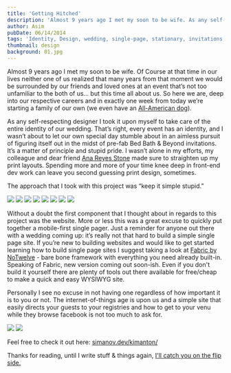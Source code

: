 ```yaml
---
title: 'Getting Hitched'
description: 'Almost 9 years ago I met my soon to be wife. As any self-respecting designer I took it upon myself to take care of the entire identity of our wedding.'
author: Asim
pubDate: 06/14/2014
tags: 'Identity, Design, wedding, single-page, stationary, invitations, RSVP'
thumbnail: design
background: 01.jpg
---
```


Almost 9 years ago I met my soon to be wife. Of Course at that time in our lives neither one of us realized that many years from that moment we would be surrounded by our friends and loved ones at an event that’s not too unfamiliar to the both of us… but this time all about us. So here we are, deep into our respective careers and in exactly one week from today we’re starting a family of our own (we even have an <a href="/Media/blog/zo.jpg" target="_blank">All-American dog</a>). 

As any self-respecting designer I took it upon myself to take care of the entire identity of our wedding. That’s right, every event has an identity, and I wasn’t about to let our own special day stumble about in an aimless pursuit of figuring itself out in the midst of pre-fab Bed Bath & Beyond invitations. It’s a matter of principle and stupid pride. I wasn’t alone in my efforts, my colleague and dear friend <a href="http://www.linkedin.com/pub/ana-reyes/30/927/129" target="_blank">Ana Reyes Stone</a> made sure to straighten up my print layouts. Spending more and more of your time knee deep in front-end dev work can leave you second guessing print design, sometimes. 

The approach that I took with this project was “keep it simple stupid.” 

![](/Media/blog/02.jpg)
![](/Media/blog/03.jpg)
![](/Media/blog/04.jpg)
![](/Media/blog/05.jpg)
![](/Media/blog/06.jpg)
![](/Media/blog/07.jpg)
![](/Media/blog/08.jpg)
![](/Media/blog/09.jpg)

Without a doubt the first component that I thought about in regards to this project was the website. More or less this was a great excuse to quickly put together a mobile-first single pager. Just a reminder for anyone out there with a wedding coming up: it’s really not that hard to build a simple single page site. If you’re new to building websites and would like to get started learning how to build single page sites I suggest taking a look at <a href="http://fabric.notwelve.com/" target="_blank"> Fabric by NoTwelve</a> - bare bone framework with everything you need already built-in. Speaking of Fabric, new version coming out soon-ish. Even if you don't build it yourself there are plenty of tools out there available for free/cheap to make a quick and easy WYSIWYG site. 

Personally I see no excuse in not having one regardless of how important it is to you or not. The internet-of-things age is upon us and a simple site that easily directs your guests to your registries and how to get to your venu while they browse facebook is not too much to ask for. 

![](/Media/blog/12.jpg)
![](/Media/blog/13.jpg)

Feel free to check it out here: <a href="https://simanov.dev/kimanton/" target="_blank">simanov.dev/kimanton/</a>

Thanks for reading, until I write stuff &amp; things again, <a href="http://i.imgur.com/yjc1Ykq.gif" target="_blank">I'll catch you on the flip side.</a>